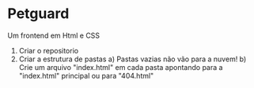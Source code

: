 # Petguard
 Um frontend em Html e CSS

1) Criar o repositorio
2) Criar a estrutura de pastas
 a) Pastas vazias não vão para a nuvem!
 b) Crie um arquivo "index.html" em cada pasta apontando para a "index.html" principal
       ou para "404.html"